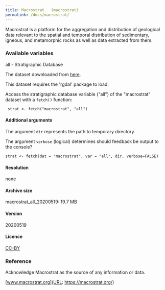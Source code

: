```yaml
---
title: Macrostrat	(macrostrat)
permalink: /docs/macrostrat/
---
```

Macrostrat is a platform for the aggregation and distribution of geological data relevant to the spatial and temporal distribution of sedimentary, igneous, and metamorphic rocks as well as data extracted from them.




### Available variables 

all - Stratigraphic Database

The dataset downloaded from [here](https://macrostrat.org/).

This dataset requires the 'rgdal' package to load.

Access the stratigraphic database variable ("all") of the "macrostrat" dataset with a `fetch()` function:

```{r}
 strat <- fetch("macrostrat", "all")

```
#### Additional arguments

The argument `dir` represents the path to temporary directory. 

The argument `verbose` (logical) determines should feedback be output to the console?


```{r}
strat <- fetch(dat = "macrostrat", var = "all", dir, verbose=FALSE)

```

#### Resolution 

none

#### Archive size

macrostrat_all_20200519: 19.7 MB

#### Version

20200519

#### Licence


[CC-BY](https://opendefinition.org/licenses/cc-by/)


### Reference

Acknowledge Macrostrat as the source of any information or data. 

[www.macrostrat.org](URL: https://macrostrat.org/)


